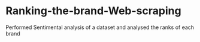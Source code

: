 # Ranking-the-brand-Web-scraping
Performed Sentimental analysis of a dataset and analysed the ranks of each brand
